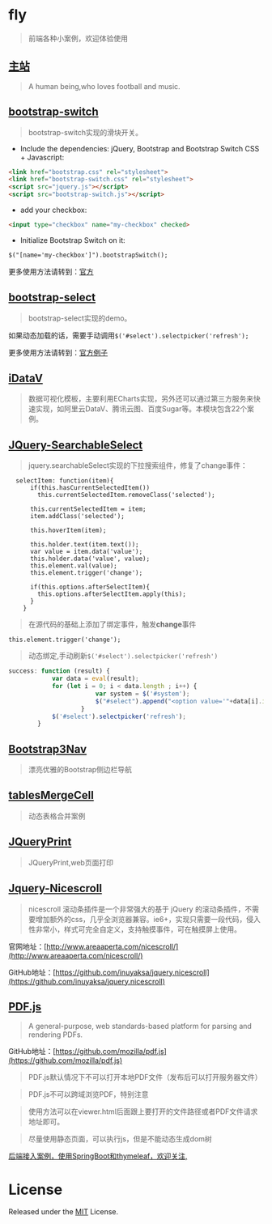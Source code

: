 # fly

>前端各种小案例，欢迎体验使用

## [主站](https://eelve.com)

>A human being,who loves football and music. 

## [bootstrap-switch](./bootstrap-switch/index.html)

>bootstrap-switch实现的滑块开关。

- Include the dependencies: jQuery, Bootstrap and Bootstrap Switch CSS + Javascript:

```html
<link href="bootstrap.css" rel="stylesheet">
<link href="bootstrap-switch.css" rel="stylesheet">
<script src="jquery.js"></script>
<script src="bootstrap-switch.js"></script>
```

- add your checkbox:

```html
<input type="checkbox" name="my-checkbox" checked>
```

- Initialize Bootstrap Switch on it:

```html
$("[name='my-checkbox']").bootstrapSwitch();
```

更多使用方法请转到：[官方](https://github.com/Bttstrp/bootstrap-switch)

## [bootstrap-select](./bootstrap-select/index.html)

>bootstrap-select实现的demo。

如果动态加载的话，需要手动调用`$('#select').selectpicker('refresh');`

更多使用方法请转到：[官方例子](https://www.bootstrapselect.cn/examples.html)

## [iDataV](./iDataV/index.html)

>数据可视化模板，主要利用ECharts实现，另外还可以通过第三方服务来快速实现，如阿里云DataV、腾讯云图、百度Sugar等。本模块包含22个案例。
 

## [JQuery-SearchableSelect](./JQuery-SearchableSelect/index.html)

>jquery.searchableSelect实现的下拉搜索组件，修复了change事件：

```
  selectItem: function(item){
      if(this.hasCurrentSelectedItem())
        this.currentSelectedItem.removeClass('selected');

      this.currentSelectedItem = item;
      item.addClass('selected');

      this.hoverItem(item);

      this.holder.text(item.text());
      var value = item.data('value');
      this.holder.data('value', value);
      this.element.val(value);
      this.element.trigger('change');

      if(this.options.afterSelectItem){
        this.options.afterSelectItem.apply(this);
      }
    }
```

> 在源代码的基础上添加了绑定事件，触发**change**事件

```
this.element.trigger('change');
```

> 动态绑定,手动刷新`$('#select').selectpicker('refresh')`

```javascript
success: function (result) {
			var data = eval(result);
			for (let i = 0; i < data.length ; i++) {
						var system = $('#system');
						$("#select").append("<option value='"+data[i].id+"'>"+data[i].name+"</option>");
					}
			$('#select').selectpicker('refresh');			
		}
```

## [Bootstrap3Nav](./Bootstrap3Nav/index.html)

>漂亮优雅的Bootstrap侧边栏导航

## [tablesMergeCell](./tablesMergeCell/index.html)

>动态表格合并案例


## [JQueryPrint](./JQueryPrint/index.html)

>JQueryPrint,web页面打印

## [Jquery-Nicescroll](./Jquery-Nicescroll/index.html)

>nicescroll 滚动条插件是一个非常强大的基于 jQuery 的滚动条插件，不需要增加额外的css，几乎全浏览器兼容。ie6+，实现只需要一段代码，侵入性非常小，样式可完全自定义，支持触摸事件，可在触摸屏上使用。

官网地址：[http://www.areaaperta.com/nicescroll/](http://www.areaaperta.com/nicescroll/)

GitHub地址：[https://github.com/inuyaksa/jquery.nicescroll](https://github.com/inuyaksa/jquery.nicescroll)


## [PDF.js](./webpdf/pdfjs/web/viewer.html)

>A general-purpose, web standards-based platform for parsing and rendering PDFs. 

GitHub地址：[https://github.com/mozilla/pdf.js](https://github.com/mozilla/pdf.js)

>PDF.js默认情况下不可以打开本地PDF文件（发布后可以打开服务器文件）

>PDF.js不可以跨域浏览PDF，特别注意

>使用方法可以在viewer.html后面跟上要打开的文件路径或者PDF文件请求地址即可。

>尽量使用静态页面，可以执行js，但是不能动态生成dom树 

[后端接入案例，使用SpringBoot和thymeleaf，欢迎关注,](https://github.com/eelve/spring-boot-pdf)

# License
Released under the [MIT](./LICENSE) License.

